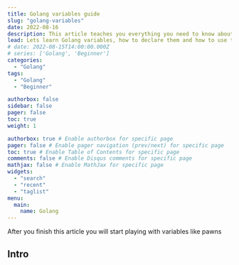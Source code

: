 ```yaml
---
title: Golang variables guide
slug: "golang-variables"
date: 2022-08-16
description: This article teaches you everything you need to know about variables in Golang
lead: Lets learn Golang variables, how to declare them and how to use them.
# date: 2022-08-15T14:00:00.000Z
# series: ['Golang', 'Beginner']
categories:
  - "Golang"
tags:
  - "Golang"
  - "Beginner"

authorbox: false
sidebar: false
pager: false
toc: true
weight: 1

authorbox: true # Enable authorbox for specific page
pager: false # Enable pager navigation (prev/next) for specific page
toc: true # Enable Table of Contents for specific page
comments: false # Enable Disqus comments for specific page
mathjax: false # Enable MathJax for specific page
widgets:
  - "search"
  - "recent"
  - "taglist"
menu:
  main:
    name: Golang
---
```



After you finish this article you will start playing with variables like pawns

<!--more-->

## Intro
